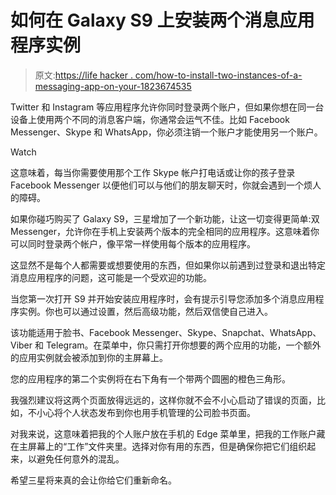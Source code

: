 # 如何在 Galaxy S9 上安装两个消息应用程序实例

> 原文:[https://life hacker . com/how-to-install-two-instances-of-a-messaging-app-on-your-1823674535](https://lifehacker.com/how-to-install-two-instances-of-a-messaging-app-on-your-1823674535)

Twitter 和 Instagram 等应用程序允许你同时登录两个账户，但如果你想在同一台设备上使用两个不同的消息客户端，你通常会运气不佳。比如 Facebook Messenger、Skype 和 WhatsApp，你必须注销一个账户才能使用另一个账户。

Watch

这意味着，每当你需要使用那个工作 Skype 帐户打电话或让你的孩子登录 Facebook Messenger 以便他们可以与他们的朋友聊天时，你就会遇到一个烦人的障碍。

如果你碰巧购买了 Galaxy S9，三星增加了一个新功能，让这一切变得更简单:双 Messenger，允许你在手机上安装两个版本的完全相同的应用程序。这意味着你可以同时登录两个帐户，像平常一样使用每个版本的应用程序。

这显然不是每个人都需要或想要使用的东西，但如果你以前遇到过登录和退出特定消息应用程序的问题，这可能是一个受欢迎的功能。

当您第一次打开 S9 并开始安装应用程序时，会有提示引导您添加多个消息应用程序实例。你也可以通过设置，然后高级功能，然后双信使自己进入。

该功能适用于脸书、Facebook Messenger、Skype、Snapchat、WhatsApp、Viber 和 Telegram。在菜单中，你只需打开你想要的两个应用的功能，一个额外的应用实例就会被添加到你的主屏幕上。

您的应用程序的第二个实例将在右下角有一个带两个圆圈的橙色三角形。

我强烈建议将这两个页面放得远远的，这样你就不会不小心启动了错误的页面，比如，不小心将个人状态发布到你也用手机管理的公司脸书页面。

对我来说，这意味着把我的个人账户放在手机的 Edge 菜单里，把我的工作账户藏在主屏幕上的“工作”文件夹里。选择对你有用的东西，但是确保你把它们组织起来，以避免任何意外的混乱。

希望三星将来真的会让你给它们重新命名。
